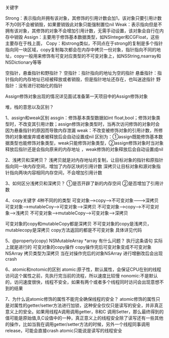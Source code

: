 关键字

Strong：表示指向并拥有该对象，其修饰的引用计数会加1，该对象只要引用计数不为0则不会被销毁，如果要销毁此对象只能强制置位nil
Weak：表示指向但是不拥有该对象，其修饰的对象不会增加引用计数，无需手动设置，该对象会自行在内存中销毁
Assign：主要用于修饰基本数据类型，如NSInteger和CGFloat，这些主要存在于栈上面，
Copy：和strong类似，不同点在于strong的复制是多个指针指向同一块区域，copy复制每次都会在内存中拷贝一份对象，指针指向不同的地址，copy一般用来修饰有可变对应类型的不可变对象上，如NSString,nsarray和NSDictionary等等

空指针，悬垂指针和野指针？
空指针：指针指向的地址为空的指针
悬垂指针：指针指向的内存地址已经被释放或者销毁，但是指针地址还存在，也叫迷途指针
野指针：没有进行初始化的指针

Assign修饰对象出现的情况详见面试准备第一天项目中的Assign修饰对象




堆，栈的意思以及区别？






1、assign和weak区别
 assgin：修饰基本类型数据如int float,bool；修饰对象类型时，不改变其引用计数；assign修饰对象类型时，当再次访问修饰的对象时会因为悬垂指针的原因而导致内存泄漏
 weak：不改变被修饰对象的引用计数，所修饰的对象被废弃或者被释放后会自动设置成nil 
 区别为：①assign既能修饰基本数据类型也能修饰对象类型，weak只能修饰对象类型，②assign修饰对象时当对象释放后指针还是会指向原来的内存地址 ，weak修饰的对象释放后会自动设置成nil

2、浅拷贝和深拷贝？
 浅拷贝就是对内存地址的复制，让目标对象的指针和原指针指向同一块内存空间，增加了内存区块的引用计数
 深拷贝让目标对象和源对象指针指向两块内容相同内存空间，不会增加引用计数

3、如何区分浅拷贝和深拷贝？
 ①是否开辟了新的内存空间  ②是否增加了引用计数

4、copy关键字
 4种不同的的类型
 可变对象-->copy-->不可变对象--->深拷贝
 可变对象-->mutableCoy-->可变对象-->深拷贝
 不可变对象-->copy-->不可变对象-->浅拷贝
 不可变对象-->mutableCopy-->可变对象-->深拷贝

 可变对象的copy和mutableCopy都是深拷贝
 不可变对象的copy是浅拷贝，mutablecopy是深拷贝
 copy方法返回的都是不可变对象
 具体详见代码

5、@property(copy) NSMutableArray *array   有什么问题？
 执行这条语句 实际上就是进行的 可变对象的copy操作  copy操作完后可变对象变成不可变对象NSArray 拷贝类型为深拷贝  当在对操作完后的对象NSArray 进行增删改后会出现crash

6、atomic和notomic的区别
 atomic:原子性，默认属性，会保证CPU在别的线程访问这个属性之前，先执行完当前的流程，所以速度比较慢
 nonomic:不是默认的，访问速度很快，线程不安全，如果有两个或者多个线程同时访问会出现意想不到的结果

7、为什么说atomic修饰的属性不能完全确保线程的安全？
 atomic修饰的属性只是对属性的getter/setter方法进行加锁，这种安全仅仅只是读写的安全，并非真正意义上的安全。如果用线程A调用调用getter，B和C 调用Setter，那么最终得到的值可能是原始值,B,C设值中的一种，真正意义上的线程安全除了读写还有一些其他的操作，比如当我在调用getter/setter方法的时候，另外一个线程同事调用release，可能会直接crash
 atomic只能说是读写的线程安全


 
